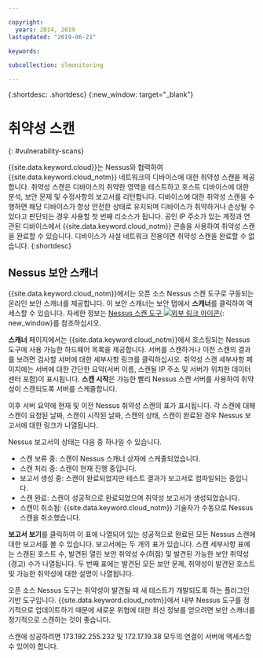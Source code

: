 ```yaml
---

copyright:
  years: 2014, 2019
lastupdated: "2019-06-21"

keywords:

subcollection: slmonitoring

---
```


{:shortdesc: .shortdesc}
{:new_window: target="_blank"}

# 취약성 스캔
{: #vulnerability-scans}

{{site.data.keyword.cloud}}는 Nessus와 협력하여 {{site.data.keyword.cloud_notm}} 네트워크의 디바이스에 대한 취약성 스캔을 제공합니다. 취약성 스캔은 디바이스의 취약한 영역을 테스트하고 호스트 디바이스에 대한 분석, 보안 문제 및 수정사항의 보고서를 리턴합니다.  디바이스에 대한 취약성 스캔을 수행하면 해당 디바이스가 항상 안전한 상태로 유지되며 디바이스가 취약하거나 손상될 수 있다고 판단되는 경우 사용할 첫 번째 리소스가 됩니다.  공인 IP 주소가 있는 계정과 연관된 디바이스에서 {{site.data.keyword.cloud_notm}} 콘솔을 사용하여 취약성 스캔을 완료할 수 있습니다. 디바이스가 사설 네트워크 전용이면 취약성 스캔을 완료할 수 없습니다.
{:shortdesc}

## Nessus 보안 스캐너
{{site.data.keyword.cloud_notm}}에서는 오픈 소스 Nessus 스캔 도구로 구동되는 온라인 보안 스캐너를 제공합니다. 이 보안 스캐너는 보안 탭에서 **스캐너**를 클릭하여 액세스할 수 있습니다. 자세한 정보는 [Nessus 스캔 도구 ![외부 링크 아이콘](../../icons/launch-glyph.svg "외부 링크 아이콘")](http://www.nessus.org/nessus/){: new_window}를 참조하십시오.

**스캐너** 페이지에서는 {{site.data.keyword.cloud_notm}}에서 호스팅되는 Nessus 도구에 사용 가능한 하드웨어 목록을 제공합니다. 서버를 스캔하거나 이전 스캔의 결과를 보려면 검사할 서버에 대한 세부사항 링크를 클릭하십시오. 취약성 스캔 세부사항 페이지에는 서버에 대한 간단한 요약(서버 이름, 스캔될 IP 주소 및 서버가 위치한 데이터 센터 포함)이 표시됩니다. **스캔 시작**은 가능한 빨리 Nessus 스캔 서버를 사용하여 취약성이 스캔되도록 서버를 스케줄합니다.

이후 서버 요약에 현재 및 이전 Nessus 취약성 스캔의 표가 표시됩니다. 각 스캔에 대해 스캔이 요청된 날짜, 스캔이 시작된 날짜, 스캔의 상태, 스캔이 완료된 경우 Nessus 보고서에 대한 링크가 나열됩니다.

Nessus 보고서의 상태는 다음 중 하나일 수 있습니다.

* 스캔 보류 중: 스캔이 Nessus 스캐너 상자에 스케줄되었습니다.
* 스캔 처리 중: 스캔이 현재 진행 중입니다.
* 보고서 생성 중: 스캔이 완료되었지만 테스트 결과가 보고서로 컴파일되는 중입니다.
* 스캔 완료: 스캔이 성공적으로 완료되었으며 취약성 보고서가 생성되었습니다.
* 스캔이 취소됨: {{site.data.keyword.cloud_notm}} 기술자가 수동으로 Nessus 스캔을 취소했습니다.

**보고서 보기**를 클릭하여 이 표에 나열되어 있는 성공적으로 완료된 모든 Nessus 스캔에 대한 보고서를 볼 수 있습니다. 보고서에는 두 개의 표가 있습니다. 스캔 세부사항 표에는 스캔된 호스트 수, 발견된 열린 보안 취약성 수(허점) 및 발견된 가능한 보안 취약성(경고) 수가 나열됩니다. 두 번째 표에는 발견된 모든 보안 문제, 취약성이 발견된 호스트 및 가능한 취약성에 대한 설명이 나열됩니다.

오픈 소스 Nessus 도구는 취약성이 발견될 때 새 테스트가 개발되도록 하는 플러그인 기반 도구입니다. {{site.data.keyword.cloud_notm}}에서 내부 Nessus 도구를 정기적으로 업데이트하기 때문에 새로운 위협에 대한 최신 정보를 얻으려면 보안 스캐너를 정기적으로 스캔하는 것이 좋습니다.

스캔에 성공하려면 173.192.255.232 및 172.17.19.38 모두의 연결이 서버에 액세스할 수 있어야 합니다.
